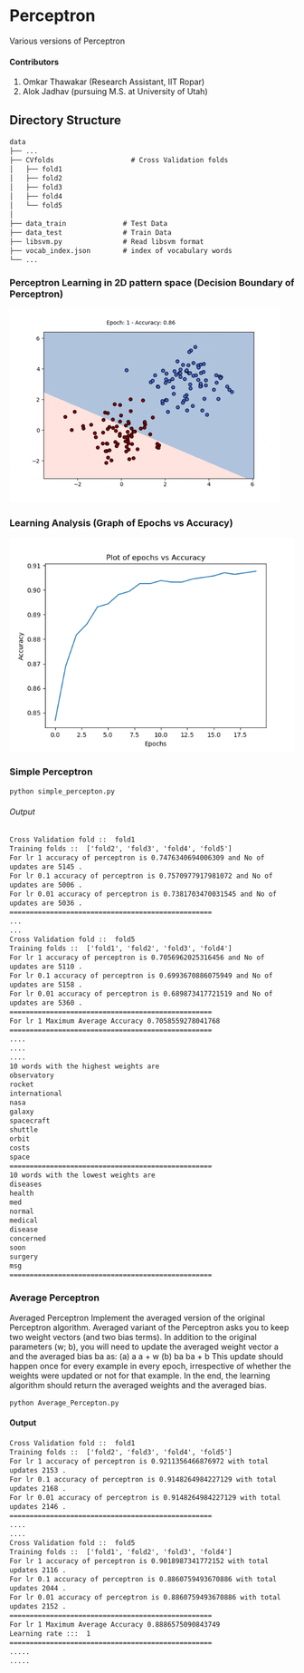 # Perceptron
Various versions of Perceptron 

#### Contributors
1. Omkar Thawakar (Research Assistant, IIT Ropar)
2. Alok Jadhav (pursuing M.S. at University of Utah)

## Directory Structure

    data
    ├── ...
    ├── CVfolds                   # Cross Validation folds
    │   ├── fold1          
    │   ├── fold2
    │   ├── fold3
    │   ├── fold4
    │   └── fold5 
    │
    ├── data_train              # Test Data
    ├── data_test               # Train Data
    ├── libsvm.py               # Read libsvm format
    ├── vocab_index.json        # index of vocabulary words
    └── ...
    
### Perceptron Learning in 2D pattern space (Decision Boundary of Perceptron)
![](data/perceptron_learning.gif)

### Learning Analysis (Graph of Epochs vs Accuracy)
![](data/Plot.png)

### Simple Perceptron
```
python simple_percepton.py
```
###### Output
```
Cross Validation fold ::  fold1
Training folds ::  ['fold2', 'fold3', 'fold4', 'fold5']
For lr 1 accuracy of perceptron is 0.7476340694006309 and No of updates are 5145 .
For lr 0.1 accuracy of perceptron is 0.7570977917981072 and No of updates are 5006 .
For lr 0.01 accuracy of perceptron is 0.7381703470031545 and No of updates are 5036 .
==================================================
...
...
Cross Validation fold ::  fold5
Training folds ::  ['fold1', 'fold2', 'fold3', 'fold4']
For lr 1 accuracy of perceptron is 0.7056962025316456 and No of updates are 5110 .
For lr 0.1 accuracy of perceptron is 0.6993670886075949 and No of updates are 5158 .
For lr 0.01 accuracy of perceptron is 0.689873417721519 and No of updates are 5360 .
==================================================
For lr 1 Maximum Average Accuracy 0.7058559278041768
==================================================
....
....
....
10 words with the highest weights are
observatory
rocket
international
nasa
galaxy
spacecraft
shuttle
orbit
costs
space
==================================================
10 words with the lowest weights are
diseases
health
med
normal
medical
disease
concerned
soon
surgery
msg
==================================================
```

### Average Perceptron

Averaged Perceptron Implement the averaged version of the original Perceptron
algorithm. Averaged variant of the Perceptron asks you to keep two weight vectors (and two bias terms). In addition to
the original parameters (w; b), you will need to update the averaged weight vector a
and the averaged bias ba as:
(a) a   a + w
(b) ba   ba + b
This update should happen once for every example in every epoch, irrespective of
whether the weights were updated or not for that example. In the end, the learning
algorithm should return the averaged weights and the averaged bias.


```
python Average_Percepton.py
```

#### Output
```
Cross Validation fold ::  fold1
Training folds ::  ['fold2', 'fold3', 'fold4', 'fold5']
For lr 1 accuracy of perceptron is 0.9211356466876972 with total updates 2153 .
For lr 0.1 accuracy of perceptron is 0.9148264984227129 with total updates 2168 .
For lr 0.01 accuracy of perceptron is 0.9148264984227129 with total updates 2146 .
==================================================
....
....
Cross Validation fold ::  fold5
Training folds ::  ['fold1', 'fold2', 'fold3', 'fold4']
For lr 1 accuracy of perceptron is 0.9018987341772152 with total updates 2116 .
For lr 0.1 accuracy of perceptron is 0.8860759493670886 with total updates 2044 .
For lr 0.01 accuracy of perceptron is 0.8860759493670886 with total updates 2152 .
==================================================
For lr 1 Maximum Average Accuracy 0.8886575090843749
Learning rate :::  1
==================================================
.....
.....
```
